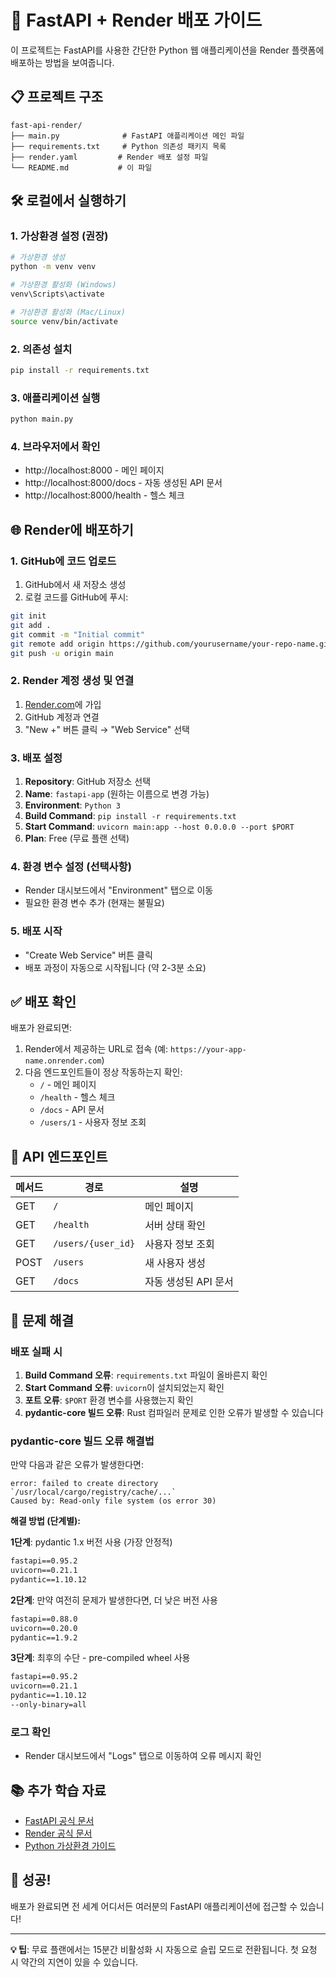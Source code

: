 # 🚀 FastAPI + Render 배포 가이드

이 프로젝트는 FastAPI를 사용한 간단한 Python 웹 애플리케이션을 Render 플랫폼에 배포하는 방법을 보여줍니다.

## 📋 프로젝트 구조

```
fast-api-render/
├── main.py              # FastAPI 애플리케이션 메인 파일
├── requirements.txt     # Python 의존성 패키지 목록
├── render.yaml         # Render 배포 설정 파일
└── README.md           # 이 파일
```

## 🛠️ 로컬에서 실행하기

### 1. 가상환경 설정 (권장)
```bash
# 가상환경 생성
python -m venv venv

# 가상환경 활성화 (Windows)
venv\Scripts\activate

# 가상환경 활성화 (Mac/Linux)
source venv/bin/activate
```

### 2. 의존성 설치
```bash
pip install -r requirements.txt
```

### 3. 애플리케이션 실행
```bash
python main.py
```

### 4. 브라우저에서 확인
- http://localhost:8000 - 메인 페이지
- http://localhost:8000/docs - 자동 생성된 API 문서
- http://localhost:8000/health - 헬스 체크

## 🌐 Render에 배포하기

### 1. GitHub에 코드 업로드
1. GitHub에서 새 저장소 생성
2. 로컬 코드를 GitHub에 푸시:
```bash
git init
git add .
git commit -m "Initial commit"
git remote add origin https://github.com/yourusername/your-repo-name.git
git push -u origin main
```

### 2. Render 계정 생성 및 연결
1. [Render.com](https://render.com)에 가입
2. GitHub 계정과 연결
3. "New +" 버튼 클릭 → "Web Service" 선택

### 3. 배포 설정
1. **Repository**: GitHub 저장소 선택
2. **Name**: `fastapi-app` (원하는 이름으로 변경 가능)
3. **Environment**: `Python 3`
4. **Build Command**: `pip install -r requirements.txt`
5. **Start Command**: `uvicorn main:app --host 0.0.0.0 --port $PORT`
6. **Plan**: Free (무료 플랜 선택)

### 4. 환경 변수 설정 (선택사항)
- Render 대시보드에서 "Environment" 탭으로 이동
- 필요한 환경 변수 추가 (현재는 불필요)

### 5. 배포 시작
- "Create Web Service" 버튼 클릭
- 배포 과정이 자동으로 시작됩니다 (약 2-3분 소요)

## ✅ 배포 확인

배포가 완료되면:
1. Render에서 제공하는 URL로 접속 (예: `https://your-app-name.onrender.com`)
2. 다음 엔드포인트들이 정상 작동하는지 확인:
   - `/` - 메인 페이지
   - `/health` - 헬스 체크
   - `/docs` - API 문서
   - `/users/1` - 사용자 정보 조회

## 🔧 API 엔드포인트

| 메서드 | 경로 | 설명 |
|--------|------|------|
| GET | `/` | 메인 페이지 |
| GET | `/health` | 서버 상태 확인 |
| GET | `/users/{user_id}` | 사용자 정보 조회 |
| POST | `/users` | 새 사용자 생성 |
| GET | `/docs` | 자동 생성된 API 문서 |

## 🚨 문제 해결

### 배포 실패 시
1. **Build Command 오류**: `requirements.txt` 파일이 올바른지 확인
2. **Start Command 오류**: `uvicorn`이 설치되었는지 확인
3. **포트 오류**: `$PORT` 환경 변수를 사용했는지 확인
4. **pydantic-core 빌드 오류**: Rust 컴파일러 문제로 인한 오류가 발생할 수 있습니다

### pydantic-core 빌드 오류 해결법
만약 다음과 같은 오류가 발생한다면:
```
error: failed to create directory `/usr/local/cargo/registry/cache/...`
Caused by: Read-only file system (os error 30)
```

**해결 방법 (단계별):**

**1단계**: pydantic 1.x 버전 사용 (가장 안정적)
```txt
fastapi==0.95.2
uvicorn==0.21.1
pydantic==1.10.12
```

**2단계**: 만약 여전히 문제가 발생한다면, 더 낮은 버전 사용
```txt
fastapi==0.88.0
uvicorn==0.20.0
pydantic==1.9.2
```

**3단계**: 최후의 수단 - pre-compiled wheel 사용
```txt
fastapi==0.95.2
uvicorn==0.21.1
pydantic==1.10.12
--only-binary=all
```

### 로그 확인
- Render 대시보드에서 "Logs" 탭으로 이동하여 오류 메시지 확인

## 📚 추가 학습 자료

- [FastAPI 공식 문서](https://fastapi.tiangolo.com/)
- [Render 공식 문서](https://render.com/docs)
- [Python 가상환경 가이드](https://docs.python.org/3/tutorial/venv.html)

## 🎉 성공!

배포가 완료되면 전 세계 어디서든 여러분의 FastAPI 애플리케이션에 접근할 수 있습니다!

---

**💡 팁**: 무료 플랜에서는 15분간 비활성화 시 자동으로 슬립 모드로 전환됩니다. 첫 요청 시 약간의 지연이 있을 수 있습니다.
